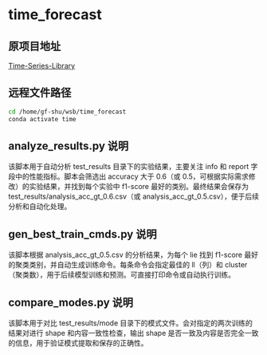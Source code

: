 # time_forecast

## 原项目地址
[Time-Series-Library](https://github.com/thuml/Time-Series-Library "时间序列库")




## 远程文件路径
```bash
cd /home/gf-shu/wsb/time_forecast
conda activate time
```

## analyze_results.py 说明
该脚本用于自动分析 test_results 目录下的实验结果，主要关注 info 和 report 字段中的性能指标。脚本会筛选出 accuracy 大于 0.6（或 0.5，可根据实际需求修改）的实验结果，并找到每个实验中 f1-score 最好的类别。最终结果会保存为 test_results/analysis_acc_gt_0.6.csv（或 analysis_acc_gt_0.5.csv），便于后续分析和自动化处理。

## gen_best_train_cmds.py 说明
该脚本根据 analysis_acc_gt_0.5.csv 的分析结果，为每个 lie 找到 f1-score 最好的聚类类别，并自动生成训练命令。每条命令会指定最佳的 ll（列）和 cluster（聚类数），用于后续模型训练和预测。可直接打印命令或自动执行训练。

## compare_modes.py 说明
该脚本用于对比 test_results/mode 目录下的模式文件。会对指定的两次训练的结果对进行 shape 和内容一致性检查，输出 shape 是否一致及内容是否完全一致的信息，用于验证模式提取和保存的正确性。
